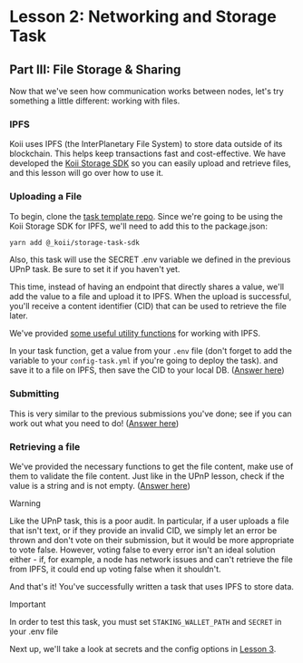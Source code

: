 # Lesson 2: Networking and Storage Task

## Part III: File Storage & Sharing

Now that we've seen how communication works between nodes, let's try something a little different: working with files.

### IPFS

Koii uses IPFS (the InterPlanetary File System) to store data outside of its blockchain. This helps keep transactions fast and cost-effective. We have developed the [Koii Storage SDK](https://www.npmjs.com/package/@_koii/storage-task-sdk) so you can easily upload and retrieve files, and this lesson will go over how to use it.

### Uploading a File

To begin, clone the [task template repo](https://github.com/koii-network/task-template). Since we're going to be using the Koii Storage SDK for IPFS, we'll need to add this to the package.json:

```sh
yarn add @_koii/storage-task-sdk
```

Also, this task will use the SECRET .env variable we defined in the previous UPnP task. Be sure to set it if you haven't yet.

This time, instead of having an endpoint that directly shares a value, we'll add the value to a file and upload it to IPFS. When the upload is successful, you'll receive a content identifier (CID) that can be used to retrieve the file later.

We've provided [some useful utility functions](./file-sharing/task/fileUtils.js) for working with IPFS.

In your task function, get a value from your `.env` file (don't forget to add the variable to your `config-task.yml` if you're going to deploy the task). and save it to a file on IPFS, then save the CID to your local DB. ([Answer here](./file-sharing/task/1-task.js))

### Submitting

This is very similar to the previous submissions you've done; see if you can work out what you need to do! ([Answer here](./file-sharing/task/2-submission.js))

### Retrieving a file

We've provided the necessary functions to get the file content, make use of them to validate the file content. Just like in the UPnP lesson, check if the value is a string and is not empty. ([Answer here](./file-sharing/task/3-audit.js))

> [!WARNING]
>
> Like the UPnP task, this is a poor audit. In particular, if a user uploads a file that isn't text, or if they provide an invalid CID, we simply let an error be thrown and don't vote on their submission, but it would be more appropriate to vote false.
> However, voting false to every error isn't an ideal solution either - if, for example, a node has network issues and can't retrieve the file from IPFS, it could end up voting false when it shouldn't.

And that's it! You've successfully written a task that uses IPFS to store data.

> [!IMPORTANT]
> In order to test this task, you must set `STAKING_WALLET_PATH` and `SECRET` in your .env file

Next up, we'll take a look at secrets and the config options in [Lesson 3](../Lesson%203/README.md).
